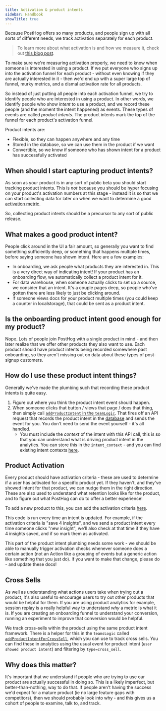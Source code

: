 ```yaml
---
title: Activation & product intents
sidebar: Handbook
showTitle: true
---
```


Because PostHog offers so many products, and people sign up with all sorts of different needs, we track activation separately for each product. 

> To learn more about what activation is and how we measure it, check out [this blog post](https://posthog.com/product-engineers/activation-metrics).

To make sure we're measuring activation properly, we need to know when someone is interested in using a product. If we put everyone who signs up into the activation funnel for each product - without even knowing if they are actually interested in it - then we'd end up with a super large top of funnel, murky metrics, and a dismal activation rate for all products.

So instead of just putting all people into each activation funnel, we try to identify people who are interested in using a product. In other words, we identify people who show _intent_ to use a product, and we record these people (and the moment the intent happened) as events. These types of events are called _product intents_. The product intents mark the top of the funnel for each product's activation funnel.

Product intents are:
- Flexible, so they can happen anywhere and any time
- Stored in the database, so we can use them in the product if we want
- Convertible, so we know if someone who has shown intent for a product has successfully activated

## When should I start capturing product intents?

As soon as your product is in any sort of public beta you should start tracking product intents. This is _not_ because you should be hyper focusing on your product's activation numbers at this stage - instead it is so that we can start collecting data for later on when we want to determine a good [activation metric](/newsletter/wtf-is-activation).

So, collecting product intents should be a precursor to any sort of public release. 

## What makes a good product intent?

People click around in the UI a fair amount, so generally you want to find something sufficiently deep, or something that happens multiple times, before saying someone has shown intent. Here are a few examples:

- In onboarding, we ask people what products they are interested in. This is a very direct way of indicating intent! If your product has an onboarding flow, we automatically collect a product intent for it.
- For data warehouse, when someone actually clicks to set up a source, we consider that an intent. It's a couple pages deep, so people who've gotten there are less likely to just be clicking around.
- If someone views docs for your product multiple times (you could keep a counter in localstorage), that could be sent as a product intent.

## Is the onboarding product intent good enough for my product?

Nope. Lots of people join PostHog with a single product in mind - and then later realize that we offer other products they also want to use. Each product should have product intents being recorded somewhere past onboarding, so they aren't missing out on data about these types of post-signup customers. 

## How do I use these product intent things? 

Generally we've made the plumbing such that recording these product intents is quite easy.

1. Figure out where you think the product intent event should happen.
2. When someone clicks that button / views that page / does that thing, then simply call [`addProductIntent` in the `teamLogic`](https://github.com/PostHog/posthog/blob/master/frontend/src/scenes/teamLogic.tsx#L155). That fires off an API request that records the product intent in the [database](https://github.com/PostHog/posthog/blob/master/posthog/models/product_intent/product_intent.py) and sends the event for you. You don't need to send the event yourself - it's all handled.
    - You must include the _context_ of the intent with this API call, this is so that you can understand what is driving product intent in the analytics. You can store this in the `intent_context` - and you can find existing intent contexts [here](https://github.com/PostHog/posthog/blob/master/frontend/src/lib/utils/product-intents.ts).

## Product Activation

Every product should have activation criteria - these are used to determine if a user has activated for a specific product yet. If they haven't, and they've showed intent for that product, we can nudge them in the right direction. These are also used to understand what retention looks like for the product, and to figure out what PostHog can do to offer a better experience!

To add a new product to this, you can add the activation criteria [here](https://github.com/PostHog/posthog/blob/master/posthog/models/product_intent/product_intent.py#L77-L82).

This code is run every time an intent is updated. For example, if the activation criteria is "save 4 insights", and we send a product intent every time someone clicks "new insight", we'll also check at that time if they have 4 insights saved, and if so mark them as activated.

This part of the product intent plumbing needs some work - we should be able to manually trigger activation checks whenever someone does a certain action (not an Action like a grouping of events but a generic action like something that you just do). If you want to make that change, please do - and update these docs!


## Cross Sells

As well as understanding what actions users take when trying out a product, it's also useful to encourage users to try out other products that would be helpful for them. If you are using product analytics for example, session replay is a really helpful way to understand *why* a metric is what it is. If you are creating an onboarding funnel to understand your conversion, running an experiment to improve that conversion would be helpful.

We track cross-sells within the product using the same product intent framework. There is a helper for this in the `teamsLogic` called [`addProductIntentForCrossSell`](https://github.com/PostHog/posthog/blob/master/frontend/src/scenes/teamLogic.tsx#L158), which you can use to track cross sells. You can find these in analytics using the usual event for product intent (`user showed product intent`) and filtering by `type=cross_sell`.

## Why does this matter?

It's important that we understand if people who are trying to use our product are actually successful in doing so. This is a likely imperfect, but better-than-nothing, way to do that. If people aren't having the success we'd expect for a mature product (ie no large feature gaps with competitors), then we should probably look into why - and this gives us a cohort of people to examine, talk to, and track.
